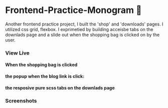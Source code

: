 # Frontend-Practice-Monogram 🎹
Another frontend practice project, I built the 'shop' and 'downloads' pages. I utilized css grid, flexbox. I exprimetied by building acceisbe tabs on the downlads page and a slide out when the shopping bag is clicked on by the user.
### View Live
#### When the shopping bag is clicked
#### the popup when the blog link is click:
#### the resposive pure scss tabs on the downlads page
### Screenshots
